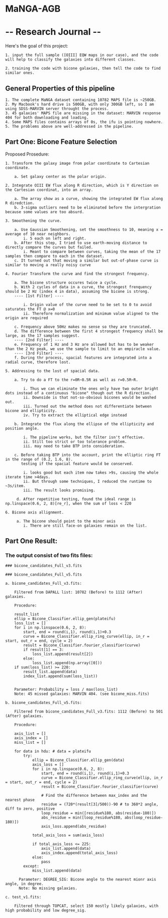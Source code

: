 # MaNGA-AGB

# -- Research Journal -- 

Here's the goal of this project:


    1. input the full sample ([OIII] EQW maps in our case), and the code will help to classify the galaxies into different classes.

    2. training the code with bicone galaxies, then tell the code to find similar ones.
    
## General Properties of this pipeline

    1. The complete MaNGA dataset containing 10782 MAPS file is ~250GB.
    2. My Macbook's hard drive is 500GB, with only 300GB left, so I am using SDSS-MARVIN server throught the process. 
    3. 45 galaxies' MAPS file are missing in the dataset: MARVIN response 404 for both downloading and loading.
    4. Some MAPS files contains arrays of 0s, the ifu is pointing nowhere. 
    5. The problems above are well-addressed in the pipeline. 


## Part One: Bicone Feature Selection
  
  Proposed Prosedure:
  
    1. Transform the galaxy image from polar coordinate to Cartesian coordinate.
        
        a. Set galaxy center as the polar origin.
    
    2. Integrate OIII EW flux along R direction, which is Y direction on the Cartesian coordinat, into an array.
    
        a. The array show as a curve, showing the integrated EW flux along R diredction. 
        b. 3-sigma outliers need to be eliminated before the intergration because some values are too absurd. 
    
    3. Smoothening the curve.
    
        a. Use Gaussian Smoothening, set the smoothness to 10, meaning x = average of 10 near neighbors.
            i. 5 each on left and right.
        b. After this step, I tried to use earth-moving distance to directly compare the curves but failed. 
            i. Meant to compare between curves, taking the mean of the 17 samples then compare to each in the dataset. 
        c. It turned out that moving a similar but out-of-phase curve is similar to moving a really noisy curve
        
    4. Fourier Transform the curve and find the strongest frequency.
    
        a. The bicone structure occures twice a cycle. 
        b. With 2 cycles of data in a curve, the strongest frenquency should be 2 Hz (index 4 in data), assuming the bicone is strong.   
        ---- [1st Filter] ----
        
            i. Origin value of the curve need to be set to 0 to avoid saturates the FT @ x=0
            ii. Therefore normalization and minimum value aligned to the origin are required
            
        c. Frequency above 50Hz makes no sense so they are truncated. 
        d. The difference between the first 4 strongest frequency shall be large, as the 17 samples suggest.                                
        ---- [2nd Filter] ----
        e. Frequency of 1 Hz and 3 Hz are allowed but has to be weaker than the 2 Hz peak, we use the sample to limit to an empiracle value.     
        ---- [3rd Filter] ----
        f. During thr process, spacial features are integrated into a radial curve, therefore lost. 
        
    5. Addressing to the lost of spacial data.
    
        a. Try to do a FT to the r=0R~0.5R as well as r=0.5R~R.
        
            i. Thus we can eliminate the ones only have two outer bright dots instead of a continuous "bicone" though out the R direction.
            ii. Downside is that not-so-obvious bicones would be washed out. 
            iii. Turned out the method does not differentiate between bicone and ellipticity. 
            iv. Try to extract the elliptical edge instead
            
        b. Integrate the flux along the ellipse of the ellipticity and position angle.
        
            i. The pipeline works, but the filter isn't effective. 
            ii. Still too strict or too tolerance problem. 
            iii. may need to take BTP into consideration. 
            
        c. Before taking BTP into the account, print the elliptic ring FT in the range of (0.2, 1.6, 8).
           testing if the spacial feature would be conserved. 
           
            i. looks good but each item now takes >9s, causing the whole iterate time >4days. 
            ii. But through some techniques, I reduced the runtime to ~3s/item.
            iii. The result looks promising. 
          
         d. After repetitive testing, found the ideal range is np.linspace(0.6, 2, 8)[re_r], when the sum of loss < 220
         
    6. Bicone axis allignment.
    
         a. The bicone should point to the minor axis
            i. There are still face-on galaxies remain on the list. 
         
         
         
## Part One Result:

### The output consist of two fits files:

    ### bicone_candidates_Full_v3.fits
    
    ### bicone_candidates_Full_v5.fits
    
    a. bicone_candidates_Full_v3.fits:
    
        Filtered from DAPALL list: 10782 (Before) to 1112 (After) galaxies. 
        
        Procedure: 
        
        result_list
        ellip = Bicone_Classifier.ellip_gen(plateifu)
        loss_list = []
        for i in np.linspace(0.6, 2, 8):
            start, end = round(i,1), round(i,1)+0.3
            curve = Bicone_Classifier.ellip_ring_curve(ellip, in_r = start, out_r = end, cycle = 2)
            result = Bicone_Classifier.fourier_classifier(curve)
            if result[1] == 3:
                loss_list.append(result[2])
            else:
                loss_list.append(np.array([0]))
        if sum(loss_list) >= 220:
            result_list.append(data)
            index_list.append(sum(loss_list)) 
            
        
        Parameter: Probability = loss / max(loss_list)
        Note: 45 missed galaxies: MARVIN 404. (see bicone_miss.fits)
        
    b. bicone_candidates_Full_v5.fits:
    
        Filtered from bicone_candidates_Full_v3.fits: 1112 (Before) to 501 (After) galaxies. 
        
        Procedure:
        
        axis_list = []
        axis_index = []
        miss_list = []

        for data in hdu: # data = plateifu
            try:
                ellip = Bicone_Classifier.ellip_gen(data)
                axis_loss = []
                for i in np.linspace(0.6, 2, 8):
                    start, end = round(i,1), round(i,1)+0.3
                    curve = Bicone_Classifier.ellip_ring_curve(ellip, in_r = start, out_r = end, cycle = 2)
                    result = Bicone_Classifier.fourier_classifier(curve)

                    # Find the difference between max_index and the nearest phase 
                    residue = (720*(result[3]/500))-90 # to 360*2 angle, diff to zero, positive 
                    loop_residue = min([residue%180, abs(residue-180)])
                    abs_residue = min([loop_residue%180, abs(loop_residue-180)])
                    axis_loss.append(abs_residue)

                total_axis_loss = sum(axis_loss)

                if total_axis_loss <= 225:
                    axis_list.append(data)
                    axis_index.append(total_axis_loss)
                else:
                    pass
            except:
                miss_list.append(data)
                
          Parameter: DEGREE_SIG: Bicone angle to the nearest mionr axis angle, in degree. 
          Note: No missing galaxies. 
        
    c. test_v1.fits:
    
        Filtered through TOPCAT, select 150 mostly likely galaxies, with high probability and low degree_sig. 
        
